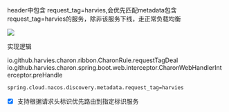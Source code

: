 header中包含 request_tag=harvies,会优先匹配metadata包含request_tag=harvies的服务，除非该服务下线，走正常负载均衡

![](https://harvies-oss.oss-cn-hangzhou.aliyuncs.com/2021/07/14/20215214155200054-image.png)

实现逻辑

io.github.harvies.charon.ribbon.CharonRule.requestTagDeal
io.github.harvies.charon.spring.boot.web.interceptor.CharonWebHandlerInterceptor.preHandle

```properties
spring.cloud.nacos.discovery.metadata.request_tag=harvies
```

- [x] 支持根据请求头标识优先路由到指定标识服务